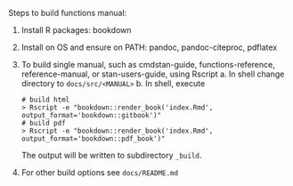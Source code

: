 Steps to build functions manual:

1.  Install R packages:  bookdown

2.  Install on OS and ensure on PATH: pandoc, pandoc-citeproc,
pdflatex

3.  To build single manual, such as cmdstan-guide, functions-reference, reference-manual, or stan-users-guide, using Rscript
    a. In shell change directory to `docs/src/<MANUAL>`
    b. In shell, execute 
       ```
       # build html
       > Rscript -e "bookdown::render_book('index.Rmd', output_format='bookdown::gitbook')"
       # build pdf
       > Rscript -e "bookdown::render_book('index.Rmd', output_format='bookdown::pdf_book')"
       ```
       The output will be written to subdirectory `_build`.

4. For other build options see `docs/README.md`
